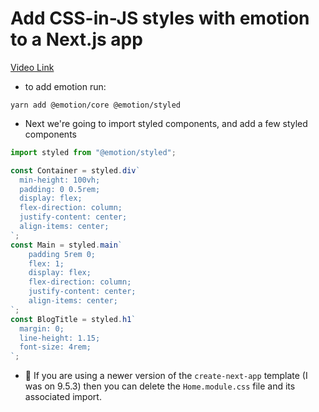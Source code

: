 # Add CSS-in-JS styles with emotion to a Next.js app

[Video Link](https://egghead.io/lessons/next-js-add-css-in-js-styles-with-emotion-to-a-next-js-app?pl=build-a-blog-with-next-js-typescript-emotion-and-netlify-adcc)

- to add emotion run:

```terminal
yarn add @emotion/core @emotion/styled
```

- Next we're going to import styled components, and add a few styled components

```js
import styled from "@emotion/styled";

const Container = styled.div`
  min-height: 100vh;
  padding: 0 0.5rem;
  display: flex;
  flex-direction: column;
  justify-content: center;
  align-items: center;
`;
const Main = styled.main`
    padding 5rem 0;
    flex: 1;
    display: flex;
    flex-direction: column;
    justify-content: center;
    align-items: center;
`;
const BlogTitle = styled.h1`
  margin: 0;
  line-height: 1.15;
  font-size: 4rem;
`;
```

- 📝 If you are using a newer version of the `create-next-app` template (I was on 9.5.3) then you can delete the `Home.module.css` file and its associated import.
